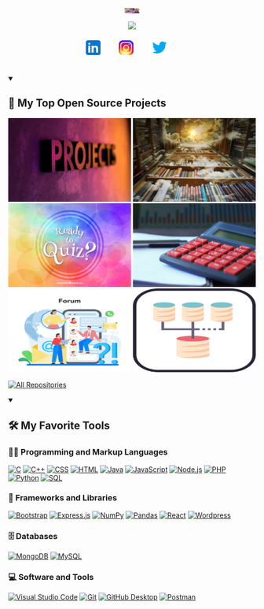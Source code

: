 <!--
**MaheshGaur04/MaheshGaur04** is a ✨ _special_ ✨ repository because its `README.md` (this file) appears on your GitHub profile.

Here are some ideas to get you started:

- 🔭 I’m currently working on ...
- 🌱 I’m currently learning ...
- 👯 I’m looking to collaborate on ...
- 🤔 I’m looking for help with ...
- 💬 Ask me about ...
- 📫 How to reach me: ...
- 😄 Pronouns: ...
- ⚡ Fun fact: ...
-->

<p align="center">
  <a href="https://github.com/MaheshGaur04">
    <img src="logo/Mahesh.jpeg" width="30" height="10" alt="Mahesh Gaur" /></a>
</p>


<p align="center">
  <!-- Typing SVG by MaheshGaur04 - https://github.com/MaheshGaur04/readme-typing-svg -->
  <a href="https://github.com/MaheshGaur04/readme-typing-svg">
    <img src="https://readme-typing-svg.demolab.com/?lines=Software-Developer;Full-Stack%20Web%20Developer;Experienced%20Web%20Designer;2%2B%20years%20of%20Coding%20Experience;I'm%20a%20Freelancer;Always%20Learning%20New%20Things&font=Fira%20Code&center=true&width=455&height=48&color=f75c7e&vCenter=true&pause=1000&size=25" /></a>
</p>

<p align="center">
  <a href="https://www.linkedin.com/in/mahesh-gaur-6b5655276/"><img width="40px" alt="Linkedln" title="Linkedln" src="logo/icons8-linkedin-48.png"/></a>
  &#8287;&#8287;&#8287;&#8287;&#8287;
  <a href="https://www.instagram.com/mahesh.gaur07/"><img width="40px" alt="Instagram" title="Instagram" src="logo/icons8-instagram-48.png"/></a>
  &#8287;&#8287;&#8287;&#8287;&#8287;
  <a href="https://twitter.com/MaheshG87173503"><img width="40px" alt="Twitter" title="Twitter" src="logo/icons8-twitter-logo-48.png"/></a>
  &#8287;&#8287;&#8287;&#8287;&#8287;
</p>
<br>
<details open> 
  <summary><h2>📘 My Top Open Source Projects</h2></summary>

  <p align="left">
    <a href="https://github.com/MaheshGaur04/Multi_Full_Stack_Beginner_Project"><img width="250" height="170" src="logo/project.jpg" alt="12_Mini_Projects"></a>
    <a href="https://github.com/MaheshGaur04/Book_Mart"><img width="250" height="170" src="logo/BookMart.jpg" alt="Book_Mart"></a>
    <a href="https://github.com/MaheshGaur04/Quiz_Night"><img width="250" height="170" src="logo/quiz.jpg" alt="Quiz_Night"></a>
    <a href="https://github.com/MaheshGaur04/Calculator"><img width="250" height="170" src="logo/calculator.jpg" alt="2_Calculator"></a>
    <a href="https://github.com/MaheshGaur04/Forum-and-login-system"><img width="250" height="170" src="logo/Forum.jpg" alt="iForum"></a>
    <a href="https://github.com/MaheshGaur04/Crud"><img width="250" height="170" src="logo/crud.png" alt="CRUD"></a>
  </p>

<a href="https://github.com/MaheshGaur04?tab=repositories"><img alt="All Repositories" title="All Repositories" src="https://custom-icon-badges.demolab.com/badge/-Click%20Here%20For%20All%20My%20Repos-1F222E?style=for-the-badge&logoColor=white&logo=repo"/></a>

</details>

<details open> 
  <summary><h2>🛠️ My Favorite Tools</h2></summary>

  <h3>👨‍💻 Programming and Markup Languages</h3>

  <p>
      <a href="https://github.com/search?q=user%3ADenverCoder1+language%3Ac"><img alt="C" src="https://custom-icon-badges.demolab.com/badge/C-03599C.svg?logo=c-in-hexagon&logoColor=white"></a>
      <a href="https://github.com/search?q=user%3ADenverCoder1+language%3Acpp"><img alt="C++" src="https://custom-icon-badges.demolab.com/badge/C++-9C033A.svg?logo=cpp2&logoColor=white"></a>
      <a href="https://github.com/search?q=user%3ADenverCoder1+language%3Acss"><img alt="CSS" src="https://img.shields.io/badge/CSS-1572B6.svg?logo=css3&logoColor=white"></a>
      <a href="https://github.com/search?q=user%3ADenverCoder1+language%3Ahtml"><img alt="HTML" src="https://img.shields.io/badge/HTML-E34F26.svg?logo=html5&logoColor=white"></a>
      <a href="https://github.com/search?q=user%3ADenverCoder1+language%3Ajava"><img alt="Java" src="https://custom-icon-badges.demolab.com/badge/Java-007396.svg?logo=java&logoColor=white"></a>
      <a href="https://github.com/search?q=user%3ADenverCoder1+language%3Ajavascript"><img alt="JavaScript" src="https://img.shields.io/badge/JavaScript-F7DF1E.svg?logo=javascript&logoColor=black"></a>
      <a href="https://github.com/search?q=user%3ADenverCoder1+language%3Ajavascript"><img alt="Node.js" src="https://img.shields.io/badge/Node.js-43853D.svg?logo=node.js&logoColor=white"></a>
      <a href="https://github.com/search?q=user%3ADenverCoder1+language%3Aphp"><img alt="PHP" src="https://img.shields.io/badge/PHP-777BB4.svg?logo=php&logoColor=white"></a>
      <a href="https://github.com/search?q=user%3ADenverCoder1+language%3Apython"><img alt="Python" src="https://img.shields.io/badge/Python-14354C.svg?logo=python&logoColor=white"></a>
      <a href="https://github.com/search?q=user%3ADenverCoder1+language%3Asql"><img alt="SQL" src="https://custom-icon-badges.demolab.com/badge/SQL-025E8C.svg?logo=database&logoColor=white"></a>
  </p>

  <h3>🧰 Frameworks and Libraries</h3>
  <p>
      <a href="#"><img alt="Bootstrap" src="https://img.shields.io/badge/Bootstrap-7952B3.svg?logo=bootstrap&logoColor=white"></a>
      <a href="#"><img alt="Express.js" src="https://img.shields.io/badge/Express.js-404d59.svg?logo=express&logoColor=white"></a>
      <a href="#"><img alt="NumPy" src="https://img.shields.io/badge/Numpy-013243.svg?logo=numpy&logoColor=white"></a>
      <a href="#"><img alt="Pandas" src="https://img.shields.io/badge/Pandas-150458.svg?logo=pandas&logoColor=white"></a>
      <a href="#"><img alt="React" src="https://img.shields.io/badge/React-20232a.svg?logo=react&logoColor=%2361DAFB"></a>
      <a href="#"><img alt="Wordpress" src="https://img.shields.io/badge/Wordpress-21759B?logo=wordpress&logoColor=white"></a>
  </p>

  <h3>🗄️ Databases</h3>
<p>
      <a href="#"><img alt="MongoDB" src ="https://img.shields.io/badge/MongoDB-4ea94b.svg?logo=mongodb&logoColor=white"></a>
      <a href="#"><img alt="MySQL" src="https://img.shields.io/badge/MySQL-00f.svg?logo=mysql&logoColor=white"></a>
  </p>
<h3>💻 Software and Tools</h3>
  <p>
      <a href="#"><img alt="Visual Studio Code" src="https://img.shields.io/badge/Visual%20Studio%20Code-0078d7.svg?logo=visual-studio-code&logoColor=white"></a>
      <a href="#"><img alt="Git" src="https://img.shields.io/badge/Git-F05033.svg?logo=git&logoColor=white"></a>
      <a href="#"><img alt="GitHub Desktop" src="https://img.shields.io/badge/GitHub%20Desktop-8034A9.svg?logo=github&logoColor=white"></a>
      <a href="#"><img alt="Postman" src="https://img.shields.io/badge/Postman-FF6C37?logo=postman&logoColor=white"></a>
    </p>
</details>
